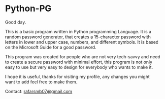 # Python-PG
Good day.

This is a basic program written in Python programming Language. It is a random password generator, that creates a 15-character password with letters in lower and upper case, 
numbers, and different symbols. It is based on the Microsoft Guide for a good password.

This program was created for people who are not very tech-savvy and need to create a secure password with minimal effort, this program is not only easy to use but very easy to design
for everybody who wants to make it. 

I hope it is useful, thanks for visiting my profile, any changes you might want to add feel free to make them. 

Contact: rafarsmb07@gmail.com
